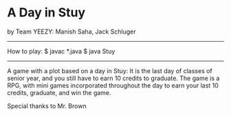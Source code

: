 # A Day in Stuy
by Team YEEZY: Manish Saha, Jack Schluger


*******
How to play:
$ javac *.java
$ java Stuy

******

A game with a plot based on a day in Stuy: It is the last day of classes of senior year, and you still have to earn 10 credits to graduate. The game is a RPG, with mini games incorporated throughout the day to earn your last 10 credits, graduate, and win the game.

Special thanks to Mr. Brown
